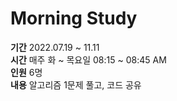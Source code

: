 # Morning Study

**기간** 2022.07.19 ~ 11.11  
**시간** 매주 화 ~ 목요일 08:15 ~ 08:45 AM  
**인원** 6명  
**내용** 알고리즘 1문제 풀고, 코드 공유  
